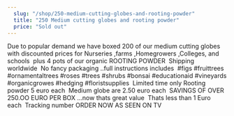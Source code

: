 ```yaml
---
  slug: "/shop/250-medium-cutting-globes-and-rooting-powder"
  title: "250 Medium cutting globes and rooting powder"
  price: "Sold out"
---
```

  Due to popular demand we have boxed 200 of our medium cutting globes with discounted prices for Nurseries ,farms ,Homegrowers ,Colleges, and schools 
plus 4 pots of our organic ROOTING POWDER 
Shipping worldwide 
No fancy packaging ..full instructions includes 
#figs #fruittrees #ornamentaltrees #roses #trees #shrubs #bonsai #educationaid #vineyards #organicgrowes #hedging #floristsupplies 
Limited time only
Rooting powder 5 euro each 
Medium globe are 2.50 euro each 
SAVINGS OF OVER 250.OO EURO PER BOX ...now thats great value 
Thats less than 1 Euro each 
Tracking number ORDER NOW
AS SEEN ON TV